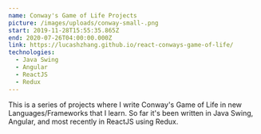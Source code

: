 ```yaml
---
name: Conway's Game of Life Projects
picture: /images/uploads/conway-small-.png
start: 2019-11-28T15:55:35.865Z
end: 2020-07-26T04:00:00.000Z
link: https://lucashzhang.github.io/react-conways-game-of-life/
technologies:
  - Java Swing
  - Angular
  - ReactJS
  - Redux
---
```

This is a series of projects where I write Conway's Game of Life in new Languages/Frameworks that I learn. So far it's been written in Java Swing, Angular, and most recently in ReactJS using Redux.